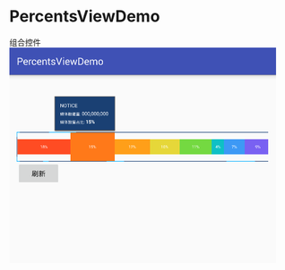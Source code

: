 # PercentsViewDemo
组合控件
![screenshot](https://github.com/wangzhengyangNo1/PercentsViewDemo/blob/master/screenshots/image.png)
